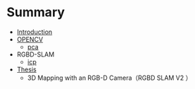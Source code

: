 # Summary

* [Introduction](README.md)
* [OPENCV](chapter1.md)
  * [pca](chapter1/pca.md)
* RGBD-SLAM
  * [icp](icp.md)
* [Thesis](thesis.md)
  * 3D Mapping with an RGB-D Camera（RGBD SLAM V2 ）

